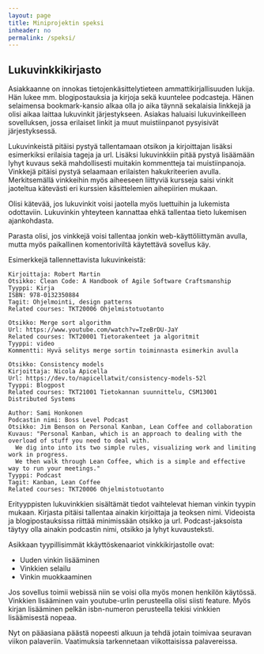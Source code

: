 ```yaml
---
layout: page
title: Miniprojektin speksi
inheader: no
permalink: /speksi/
---
```


## Lukuvinkkikirjasto

Asiakkaanne on innokas tietojenkäsittelytieteen ammattikirjallisuuden lukija. Hän lukee  mm. blogipostauksia ja kirjoja sekä kuuntelee podcasteja. Hänen selaimensa bookmark-kansio alkaa olla jo aika täynnä sekalaisia linkkejä ja olisi aikaa laittaa lukuvinkit järjestykseen. Asiakas haluaisi lukuvinkeilleen sovelluksen, jossa erilaiset linkit ja muut muistiinpanot pysyisivät järjestyksessä. 

Lukuvinkeistä pitäisi pystyä tallentamaan otsikon ja kirjoittajan lisäksi esimerkiksi erilaisia tageja ja url. Lisäksi lukuvinkkiin pitää pystyä lisäämään lyhyt kuvaus sekä mahdollisesti muitakin kommentteja tai muistiinpanoja. Vinkkejä pitäisi pystyä selaamaan erilaisten hakukriteerien avulla. Merkitsemällä vinkkeihin myös aiheeseen liittyviä kursseja saisi vinkit jaoteltua kätevästi eri kurssien käsittelemien aihepiirien mukaan. 

Olisi kätevää, jos lukuvinkit voisi jaotella myös luettuihin ja lukemista odottaviin. Lukuvinkin yhteyteen kannattaa ehkä tallentaa tieto lukemisen ajankohdasta.

Parasta olisi, jos vinkkejä voisi tallentaa jonkin web-käyttöliittymän avulla, mutta myös paikallinen komentoriviltä käytettävä sovellus käy.

Esimerkkejä tallennettavista lukuvinkeistä:

```
Kirjoittaja: Robert Martin
Otsikko: Clean Code: A Handbook of Agile Software Craftsmanship
Tyyppi: Kirja
ISBN: 978-0132350884
Tagit: Ohjelmointi, design patterns
Related courses: TKT20006 Ohjelmistotuotanto

Otsikko: Merge sort algorithm
Url: https://www.youtube.com/watch?v=TzeBrDU-JaY
Related courses: TKT20001 Tietorakenteet ja algoritmit
Tyyppi: video
Kommentti: Hyvä selitys merge sortin toiminnasta esimerkin avulla 

Otsikko: Consistency models
Kirjoittaja: Nicola Apicella
Url: https://dev.to/napicellatwit/consistency-models-52l
Tyyppi: Blogpost
Related courses: TKT21001 Tietokannan suunnittelu, CSM13001 Distributed Systems

Author: Sami Honkonen
Podcastin nimi: Boss Level Podcast
Otsikko: Jim Benson on Personal Kanban, Lean Coffee and collaboration
Kuvaus: "Personal Kanban, which is an approach to dealing with the overload of stuff you need to deal with. 
  We dig into into its two simple rules, visualizing work and limiting work in progress. 
  We then walk through Lean Coffee, which is a simple and effective way to run your meetings."
Tyyppi: Podcast
Tagit: Kanban, Lean Coffee
Related courses: TKT20006 Ohjelmistotuotanto
```

Erityyppisten lukuvinkkien sisältämät tiedot vaihtelevat hieman vinkin tyypin mukaan. Kirjasta pitäisi tallentaa ainakin kirjoittaja ja teoksen nimi. Videoista ja blogipostauksissa riittää minimissään otsikko ja url. Podcast-jaksoista täytyy olla ainakin podcastin nimi, otsikko ja lyhyt kuvausteksti.

Asikkaan tyypillisimmät kkäyttöskenaariot vinkkikirjastolle ovat:

- Uuden vinkin lisääminen
- Vinkkien selailu
- Vinkin muokkaaminen

Jos sovellus toimii webissä niin se voisi olla myös monen henkilön käytössä. Vinkkien lisääminen vain youtube-urlin perusteella olisi siisti feature. Myös kirjan lisääminen pelkän isbn-numeron perusteella tekisi vinkkien lisäämisestä nopeaa.

Nyt on pääasiana päästä nopeesti alkuun ja tehdä jotain toimivaa seuravan viikon palaveriin. Vaatimuksia tarkennetaan viikottaisissa palavereissa. 